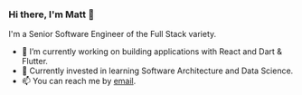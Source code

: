 ### Hi there, I'm Matt 👋

I'm a Senior Software Engineer of the Full Stack variety. 

- 🔭 I’m currently working on building applications with React and Dart & Flutter.
- 🌱 Currently invested in learning Software Architecture and Data Science.
- 📫 You can reach me by [email](mailto:lindly.matt@hotmail.com).
